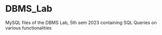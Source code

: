 # DBMS_Lab
MySQL files of the DBMS Lab, 5th sem 2023 containing SQL Queries on various functionalities
